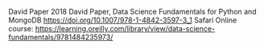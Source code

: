 David Paper 2018
David Paper, Data Science Fundamentals for Python and MongoDB
https://doi.org/10.1007/978-1-4842-3597-3_1
Safari Online course: https://learning.oreilly.com/library/view/data-science-fundamentals/9781484235973/

